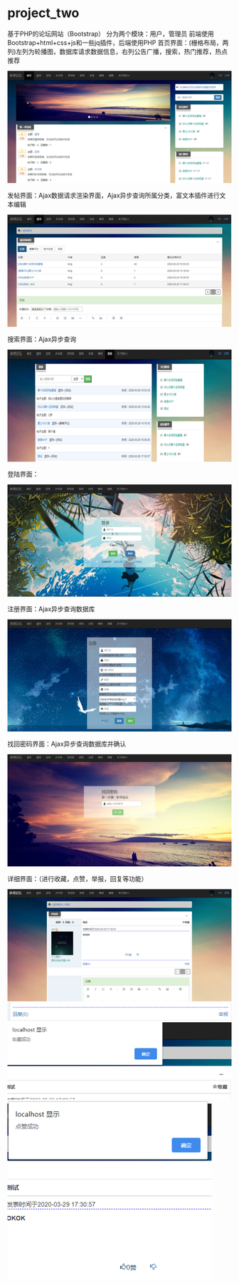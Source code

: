# project_two
基于PHP的论坛网站（Bootstrap）
分为两个模块：用户，管理员
前端使用Bootstrap+html+css+js和一些jq插件，后端使用PHP
首页界面：(栅格布局，两列)左列为轮播图，数据库请求数据信息，右列公告广播，搜索，热门推荐，热点推荐


![首页](https://github.com/processofeffort/project_two/blob/master/首页.png)


发帖界面：Ajax数据请求渲染界面，Ajax异步查询所属分类，富文本插件进行文本编辑


![发帖](https://github.com/processofeffort/project_two/blob/master/发帖.png)


搜索界面：Ajax异步查询


![搜索](https://github.com/processofeffort/project_two/blob/master/搜索.png)


登陆界面：


![登陆](https://github.com/processofeffort/project_two/blob/master/登陆.png)


注册界面：Ajax异步查询数据库


![注册](https://github.com/processofeffort/project_two/blob/master/注册.png)


找回密码界面：Ajax异步查询数据库并确认


![找回密码](https://github.com/processofeffort/project_two/blob/master/找回密码.png)


详细界面：（进行收藏，点赞，举报，回复等功能）


![详细](https://github.com/processofeffort/project_two/blob/master/详细界面（回复，举报，收藏，点赞）.png)
![举报-回复](https://github.com/processofeffort/project_two/blob/master/举报-回复.png)
![收藏](https://github.com/processofeffort/project_two/blob/master/收藏.png)
![点赞-踩](https://github.com/processofeffort/project_two/blob/master/点赞-踩.png)

